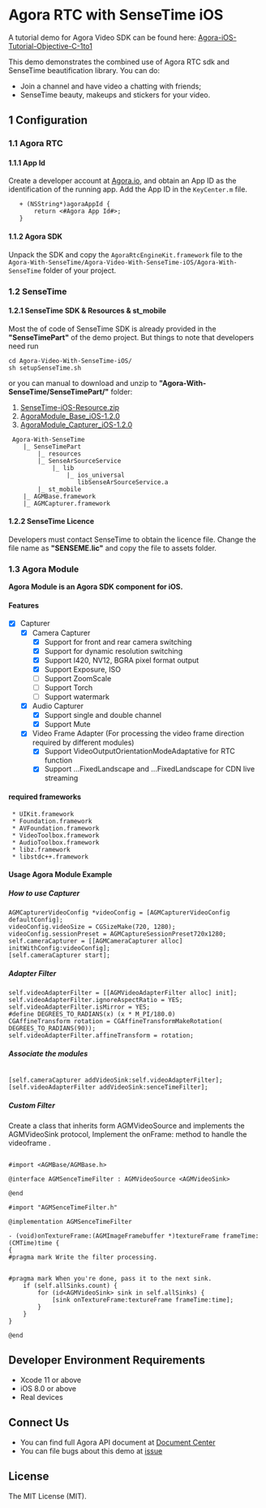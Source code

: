 # Agora RTC with SenseTime iOS

A tutorial demo for Agora Video SDK can be found here: [Agora-iOS-Tutorial-Objective-C-1to1](https://github.com/AgoraIO/Basic-Video-Call/tree/master/One-to-One-Video/Agora-iOS-Tutorial-Objective-C-1to1)

This demo demonstrates the combined use of Agora RTC sdk and SenseTime beautification library. You can do:

- Join a channel and have video a chatting with friends;
- SenseTime beauty, makeups and stickers for your video.

## 1 Configuration

### 1.1 Agora RTC
#### 1.1.1 App Id

Create a developer account at [Agora.io](https://dashboard.agora.io/signin/), and obtain an App ID as the identification of the running app. Add the App ID in the `KeyCenter.m` file.

```
   + (NSString*)agoraAppId {
       return <#Agora App Id#>;
   }
```

#### 1.1.2 Agora SDK

Unpack the SDK and copy the `AgoraRtcEngineKit.framework` file to the `Agora-With-SenseTime/Agora-Video-With-SenseTime-iOS/Agora-With-SenseTime` folder of your project.


### 1.2 SenseTime


#### 1.2.1 SenseTime SDK & Resources & st_mobile

Most the of code of SenseTime SDK is already provided in the **"SenseTimePart"** of the demo project.
But things to note that developers need run 
```
cd Agora-Video-With-SenseTime-iOS/
sh setupSenseTime.sh
```
or you can manual to download and unzip to **"Agora-With-SenseTime/SenseTimePart/"** folder:
1. [SenseTime-iOS-Resource.zip](https://github.com/AgoraIO/Agora-With-SenseTime/releases/download/0.0.1/SenseTime-iOS-Resource.zip) 
2. [AgoraModule_Base_iOS-1.2.0](https://download.agora.io/components/release/AgoraModule_Base_iOS-1.2.0.zip)
3. [AgoraModule_Capturer_iOS-1.2.0](https://download.agora.io/components/release/AgoraModule_Capturer_iOS-1.2.0.zip)
```
 Agora-With-SenseTime
    |_ SenseTimePart
        |_ resources
        |_ SenseArSourceService
            |_ lib
                |_ ios_universal
                   libSenseArSourceService.a
        |_ st_mobile
    |_ AGMBase.framework
    |_ AGMCapturer.framework
```

#### 1.2.2 SenseTime Licence

Developers must contact SenseTime to obtain the licence file. Change the file name as **"SENSEME.lic"** and copy the file to assets folder.

### 1.3 Agora Module
**Agora Module is an Agora  SDK component for iOS.**  

#### Features
- [x] 	Capturer
	- [x] Camera Capturer
		- [x] Support for front and rear camera switching
		- [x] Support for dynamic resolution switching
		- [x] Support I420, NV12, BGRA pixel format output
		- [x] Support Exposure, ISO
		- [ ] Support ZoomScale
		- [ ] Support Torch
		- [ ] Support watermark
	- [x] Audio Capturer
		- [x] Support single and double channel
		- [x] Support Mute
	- [x]  Video Frame Adapter (For processing the video frame direction required by different modules)
		- [x] Support VideoOutputOrientationModeAdaptative for RTC function
		- [x] Support ...FixedLandscape and ...FixedLandscape for CDN live streaming
  
#### required frameworks
     * UIKit.framework
     * Foundation.framework
     * AVFoundation.framework
     * VideoToolbox.framework
     * AudioToolbox.framework
     * libz.framework
     * libstdc++.framework
                               
                      
#### Usage Agora Module Example 
##### How to use Capturer

```objc
AGMCapturerVideoConfig *videoConfig = [AGMCapturerVideoConfig defaultConfig];
videoConfig.videoSize = CGSizeMake(720, 1280);
videoConfig.sessionPreset = AGMCaptureSessionPreset720x1280;
self.cameraCapturer = [[AGMCameraCapturer alloc] initWithConfig:videoConfig];
[self.cameraCapturer start];
```

##### Adapter Filter

 ```objc
 self.videoAdapterFilter = [[AGMVideoAdapterFilter alloc] init];
 self.videoAdapterFilter.ignoreAspectRatio = YES;
 self.videoAdapterFilter.isMirror = YES;
 #define DEGREES_TO_RADIANS(x) (x * M_PI/180.0)
 CGAffineTransform rotation = CGAffineTransformMakeRotation( DEGREES_TO_RADIANS(90));
 self.videoAdapterFilter.affineTransform = rotation;
 ```

##### Associate the modules

```objc

[self.cameraCapturer addVideoSink:self.videoAdapterFilter];
[self.videoAdapterFilter addVideoSink:senceTimeFilter];

```

##### Custom Filter

Create a class that inherits form AGMVideoSource and implements the AGMVideoSink protocol, Implement the onFrame: method to handle the videoframe .

```objc

#import <AGMBase/AGMBase.h>

@interface AGMSenceTimeFilter : AGMVideoSource <AGMVideoSink>

@end

#import "AGMSenceTimeFilter.h"

@implementation AGMSenceTimeFilter

- (void)onTextureFrame:(AGMImageFramebuffer *)textureFrame frameTime:(CMTime)time {
{
#pragma mark Write the filter processing.
    
    
#pragma mark When you're done, pass it to the next sink.
    if (self.allSinks.count) {
        for (id<AGMVideoSink> sink in self.allSinks) {
            [sink onTextureFrame:textureFrame frameTime:time];
        }
    }
}

@end

```

## Developer Environment Requirements
- Xcode 11 or above
- iOS 8.0 or above
- Real devices

## Connect Us

- You can find full Agora API document at [Document Center](https://docs.agora.io/en/)
- You can file bugs about this demo at [issue](https://github.com/AgoraIO/Advanced-Video/issues)

## License

The MIT License (MIT).
